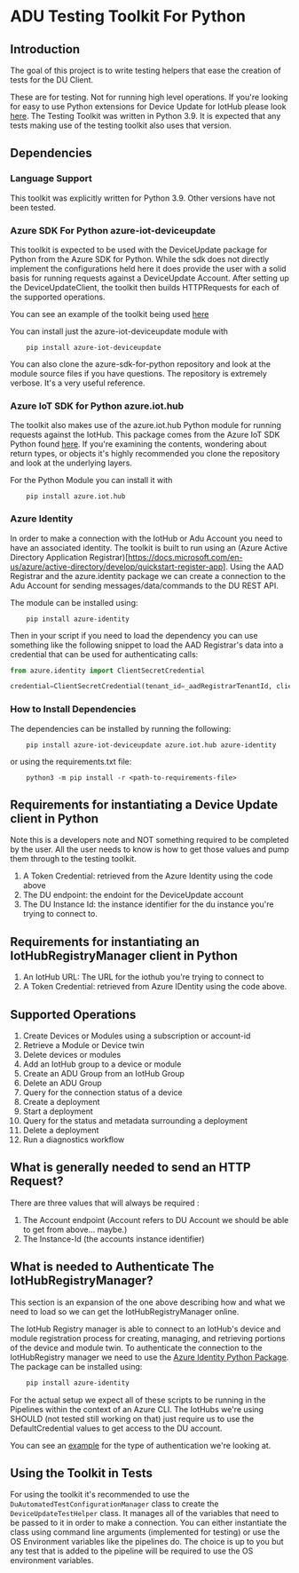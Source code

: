 # ADU Testing Toolkit For Python

## Introduction

The goal of this project is to write testing helpers that ease the creation of tests for the DU Client.

These are for testing. Not for running high level operations. If you're looking for easy to use Python extensions for Device Update for IotHub please look [here](https://github.com/Azure/azure-sdk-for-python). The Testing Toolkit was written in Python 3.9. It is expected that any tests making use of the testing toolkit also uses that version.

## Dependencies

### Language Support

This toolkit was explicitly written for Python 3.9. Other versions have not been tested.

### Azure SDK For Python azure-iot-deviceupdate

This toolkit is expected to be used with the DeviceUpdate package for Python from the Azure SDK for Python. While the sdk does not directly implement the configurations held here it does provide the user with a solid basis for running requests against a DeviceUpdate Account. After setting up the DeviceUpdateClient, the toolkit then builds HTTPRequests for each of the supported operations.

You can see an example of the toolkit being used [here](https://github.com/Azure/azure-sdk-for-python/blob/main/sdk/deviceupdate/azure-iot-deviceupdate/samples/sample_hello_world.py)

You can install just the azure-iot-deviceupdate module with

```shell
    pip install azure-iot-deviceupdate
```

You can also clone the azure-sdk-for-python repository and look at the module source files if you have questions. The repository is extremely verbose. It's a very useful reference.

### Azure IoT SDK for Python azure.iot.hub

The toolkit also makes use of the azure.iot.hub Python module for running requests against the IotHub. This package comes from the Azure IoT SDK Python found [here](https://github.com/Azure/azure-iot-sdk-python). If you're examining the contents, wondering about return types, or objects it's highly recommended you clone the repository and look at the underlying layers.

For the Python Module you can install it with

```shell
    pip install azure.iot.hub
```

### Azure Identity

In order to make a connection with the IotHub or Adu Account you need to have an associated identity. The toolkit is built to run using an (Azure Active Directory Application Registrar)[https://docs.microsoft.com/en-us/azure/active-directory/develop/quickstart-register-app]. Using the AAD Registrar and the azure.identity package we can create a connection to the Adu Account for sending messages/data/commands to the DU REST API. 

The module can be installed using: 

```shell
    pip install azure-identity
```

Then in your script if you need to load the dependency you can use something like the following snippet to load the AAD Registrar's data into a credential that can be used for authenticating calls:

```python
from azure.identity import ClientSecretCredential

credential=ClientSecretCredential(tenant_id=_aadRegistrarTenantId, client_id=_aadRegistrarClientId, client_secret=_aadRegistrarClientSecret)
```

### How to Install Dependencies

The dependencies can be installed by running the following:

```shell
    pip install azure-iot-deviceupdate azure.iot.hub azure-identity
```

or using the requirements.txt file:

```shell
    python3 -m pip install -r <path-to-requirements-file>
```

## Requirements for instantiating a Device Update client in Python

Note this is a developers note and NOT something required to be completed by the user. All the user needs to know is how to get those values and pump them through to the testing toolkit.

1. A Token Credential: retrieved from the Azure Identity using the code above
2. The DU endpoint: the endoint for the DeviceUpdate account
3. The DU Instance Id: the instance identifier for the du instance you're trying to connect to.

## Requirements for instantiating an IotHubRegistryManager client in Python

1. An IotHub URL: The URL for the iothub you're trying to connect to
2. A Token Credential: retrieved from Azure IDentity using the code above.

## Supported Operations

1. Create Devices or Modules using a subscription or account-id
2. Retrieve a Module or Device twin
3. Delete devices or modules
4. Add an IotHub group to a device or module
5. Create an ADU Group from an IotHub Group
6. Delete an ADU Group
7. Query for the connection status of a device
8. Create a deployment
9. Start a deployment
10. Query for the status and metadata surrounding a deployment
11. Delete a deployment
12. Run a diagnostics workflow

## What is generally needed to send an HTTP Request? 

There are three values that will always be required :

1. The Account endpoint (Account refers to DU Account we should be able to get from above... maybe.)
2. The Instance-Id (the accounts instance identifier)

## What is needed to Authenticate The IotHubRegistryManager?

This section is an expansion of the one above describing how and what we need to load so we can get the IotHubRegistryManager online. 

The IotHub Registry manager is able to connect to an IotHub's device and module registration process for creating, managing, and retrieving portions of the device and module twin. To authenticate the connection to the IotHubRegistry manager we need to use the [Azure Identity Python Package](https://pypi.org/project/azure-identity/). The package can be installed using:

```bash
    pip install azure-identity
```

For the actual setup we expect all of these scripts to be running in the Pipelines within the context of an Azure CLI. The IotHubs we're using SHOULD (not tested still working on that) just require us to use the DefaultCredential values to get access to the DU account.

You can see an [example](https://github.com/Azure/azure-iot-sdk-python/blob/main/azure-iot-hub/samples/iothub_registry_manager_token_credential_sample.py) for the type of authentication we're looking at.

## Using the Toolkit in Tests

For using the toolkit it's recommended to use the `DuAutomatedTestConfigurationManager` class to create the `DeviceUpdateTestHelper` class. It manages all of the variables that need to be passed to it in order to make a connection. You can either instantiate the class using command line arguments (implemented for testing) or use the OS Environment variables like the pipelines do. The choice is up to you but any test that is added to the pipeline will be required to use the OS environment variables. 
